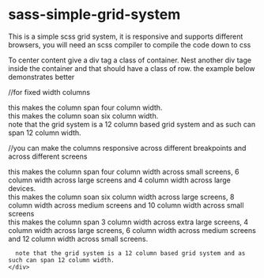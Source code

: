 # sass-simple-grid-system
This is a simple scss grid system, it is responsive and supports different browsers, you will need an scss compiler to compile the code down to css

To center content give a div tag a class of container.
Nest another div tage inside the container and that should have a class of row. the example below demonstrates better

//for fixed width columns
<div class="container">
  <div class="row">
     <div class="col-4">
      this makes the column span four column width.
     </div>
     <div class="col-6">
      this makes the column soan six column width.
     </div>
     <div class="col-2">
      note that the grid system is a 12 column based grid system and as such can span 12 column width.
    </div>
  </div>
<div>


//you can make the columns responsive across different breakpoints and across different screens
<div class="container">
  <div class="row">
     <div class="col-small-12 col-medium-6 col-large-4">
      this makes the column span four column width across small screens, 6 column width across large screens and 4 column width across large devices.
     </div>
     <div class="col-large-6 col-medium-8 col-small-10">
      this makes the column soan six column width across large screens, 8 column width across medium screens and 10 column width across small screens
     </div>
     <div class="col-xlarge-3 col-large-4 col-medium-6 col-small-12">
      this makes the column span 3 column width across extra large screens, 4 column width across large screens, 6 column width across medium screens and 12 column
      width across small screens.
      
      
      note that the grid system is a 12 column based grid system and as such can span 12 column width.
    </div>
  </div>
<div>
 
 
 

